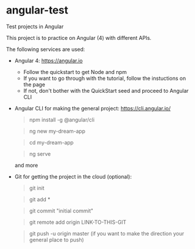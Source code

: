 # angular-test
Test projects in Angular

This project is to practice on Angular (4) with different APIs.

The following services are used:
- Angular 4: https://angular.io
  - Follow the quickstart to get Node and npm
  - If you want to go through with the tutorial, follow the instuctions on the page
  - If not, don't bother with the QuickStart seed and proceed to Angular CLI
- Angular CLI for making the general project: https://cli.angular.io/
  > npm install -g @angular/cli
  
  > ng new my-dream-app
  
  > cd my-dream-app
  
  > ng serve
  
  and more
- Git for getting the project in the cloud (optional):
  > git init
  
  > git add *
  
  > git commit "initial commit"
  
  > git remote add origin LINK-TO-THIS-GIT
  
  > git push -u origin master (if you want to make the direction your general place to push)
